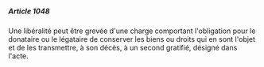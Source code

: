 ##### Article 1048

Une libéralité peut être grevée d'une charge comportant l'obligation pour le donataire ou le légataire de conserver les biens ou droits qui en sont l'objet et de les transmettre, à son décès, à un second gratifié, désigné dans l'acte.

